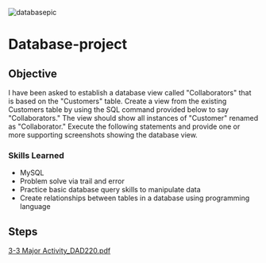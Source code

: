 ![databasepic](https://github.com/WCrawf02/Database-project/assets/149023031/4243388f-c8f2-4ae7-96d9-416f5e9e4c10)
# Database-project 

## Objective
I have been asked to establish a database view called "Collaborators" that is based on the "Customers" table. Create a view from the existing Customers table by using the SQL command provided below to say "Collaborators." The view should show all instances of "Customer" renamed as "Collaborator." Execute the following statements and provide one or more supporting screenshots showing the database view.

### Skills Learned
- MySQL
- Problem solve via trail and error
- Practice basic database query skills to manipulate data
- Create relationships between tables in a database using programming language
## Steps
[3-3 Major Activity_DAD220.pdf](https://github.com/WCrawf02/Database-project/files/14891329/3-3.Major.Activity_DAD220.pdf)
